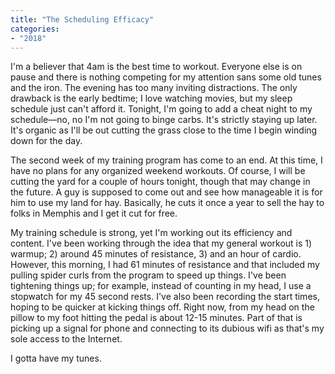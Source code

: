 ```yaml
---
title: "The Scheduling Efficacy"
categories:
- "2018"
---
```


I'm a believer that 4am is the best time to workout. Everyone else is on pause and there is nothing competing for my attention sans some old tunes and the iron. The evening has too many inviting distractions. The only drawback is the early bedtime; I love watching movies, but my sleep schedule just can't afford it. Tonight, I'm going to add a cheat night to my schedule—no, no I'm not going to binge carbs. It's strictly staying up later. It's organic as I'll be out cutting the grass close to the time I begin winding down for the day.

The second week of my training program has come to an end. At this time, I have no plans for any organized weekend workouts. Of course, I will be cutting the yard for a couple of hours tonight, though that may change in the future. A guy is supposed to come out and see how manageable it is for him to use my land for hay. Basically, he cuts it once a year to sell the hay to folks in Memphis and I get it cut for free.

My training schedule is strong, yet I'm working out its efficiency and content. I've been working through the idea that my general workout is 1) warmup; 2) around 45 minutes of resistance, 3) and an hour of cardio. However, this morning, I had 61 minutes of resistance and that included my pulling spider curls from the program to speed up things. I've been tightening things up; for example, instead of counting in my head, I use a stopwatch for my 45 second rests. I've also been recording the start times, hoping to be quicker at kicking things off. Right now, from my head on the pillow to my foot hitting the pedal is about 12-15 minutes. Part of that is picking up a signal for phone and connecting to its dubious wifi as that's my sole access to the Internet.

I gotta have my tunes.